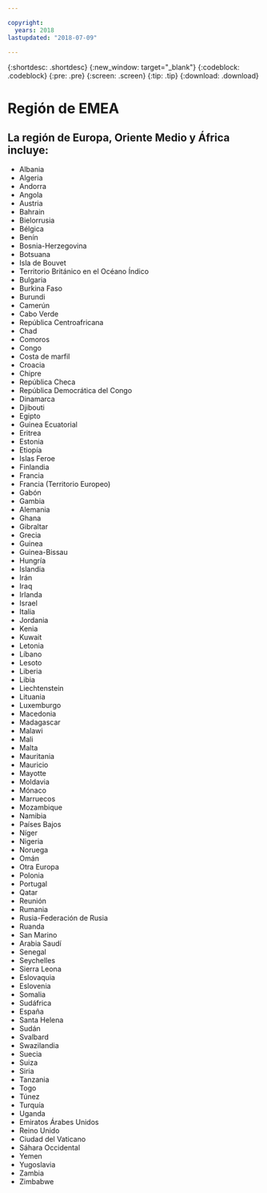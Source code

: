 ```yaml
---

copyright:
  years: 2018
lastupdated: "2018-07-09"

---
```


{:shortdesc: .shortdesc}
{:new_window: target="_blank"}
{:codeblock: .codeblock}
{:pre: .pre}
{:screen: .screen}
{:tip: .tip}
{:download: .download}

# Región de EMEA

## La región de Europa, Oriente Medio y África incluye:
  * Albania
  * Algeria
  * Andorra
  * Angola
  * Austria
  * Bahrain
  * Bielorrusia
  * Bélgica
  * Benín
  * Bosnia-Herzegovina
  * Botsuana
  * Isla de Bouvet
  * Territorio Británico en el Océano Índico
  * Bulgaria
  * Burkina Faso
  * Burundi
  * Camerún
  * Cabo Verde
  * República Centroafricana
  * Chad
  * Comoros
  * Congo
  * Costa de marfil
  * Croacia
  * Chipre
  * República Checa
  * República Democrática del Congo
  * Dinamarca
  * Djibouti
  * Egipto
  * Guinea Ecuatorial
  * Eritrea
  * Estonia
  * Etiopía
  * Islas Feroe
  * Finlandia
  * Francia
  * Francia (Territorio Europeo)
  * Gabón
  * Gambia
  * Alemania
  * Ghana
  * Gibraltar
  * Grecia
  * Guinea
  * Guinea-Bissau
  * Hungría
  * Islandia
  * Irán
  * Iraq
  * Irlanda
  * Israel
  * Italia
  * Jordania
  * Kenia
  * Kuwait
  * Letonia
  * Líbano
  * Lesoto
  * Liberia
  * Libia
  * Liechtenstein
  * Lituania
  * Luxemburgo
  * Macedonia
  * Madagascar
  * Malawi
  * Mali
  * Malta
  * Mauritania
  * Mauricio
  * Mayotte
  * Moldavia
  * Mónaco
  * Marruecos
  * Mozambique
  * Namibia
  * Países Bajos
  * Níger
  * Nigeria
  * Noruega
  * Omán
  * Otra Europa
  * Polonia
  * Portugal
  * Qatar
  * Reunión
  * Rumania
  * Rusia-Federación de Rusia
  * Ruanda
  * San Marino
  * Arabia Saudí
  * Senegal
  * Seychelles
  * Sierra Leona
  * Eslovaquia
  * Eslovenia
  * Somalia
  * Sudáfrica
  * España
  * Santa Helena
  * Sudán
  * Svalbard
  * Swazilandia
  * Suecia
  * Suiza
  * Siria
  * Tanzania
  * Togo
  * Túnez
  * Turquía
  * Uganda
  * Emiratos Árabes Unidos
  * Reino Unido
  * Ciudad del Vaticano
  * Sáhara Occidental
  * Yemen
  * Yugoslavia
  * Zambia
  * Zimbabwe
